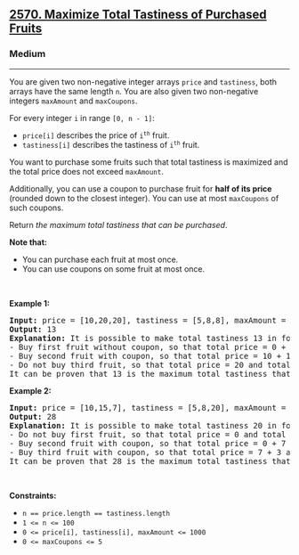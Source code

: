 <h2><a href="https://leetcode.com/problems/maximize-total-tastiness-of-purchased-fruits">2570. Maximize Total Tastiness of Purchased Fruits</a></h2><h3>Medium</h3><hr><p>You are given two non-negative integer arrays <code>price</code> and <code>tastiness</code>, both arrays have the same length <code>n</code>. You are also given two non-negative integers <code>maxAmount</code> and <code>maxCoupons</code>.</p>

<p>For every integer <code>i</code> in range <code>[0, n - 1]</code>:</p>

<ul>
	<li><code>price[i]</code> describes the price of <code>i<sup>th</sup></code> fruit.</li>
	<li><code>tastiness[i]</code> describes the tastiness of <code>i<sup>th</sup></code> fruit.</li>
</ul>

<p>You want to purchase some fruits such that total tastiness is maximized and the total price does not exceed <code>maxAmount</code>.</p>

<p>Additionally, you can use a coupon to purchase fruit for <strong>half of its price</strong> (rounded down to the closest integer). You can use at most <code>maxCoupons</code> of such coupons.</p>

<p>Return <em>the maximum total tastiness that can be purchased</em>.</p>

<p><strong>Note that:</strong></p>

<ul>
	<li>You can purchase each fruit at most once.</li>
	<li>You can use coupons on some fruit at most once.</li>
</ul>

<p>&nbsp;</p>
<p><strong class="example">Example 1:</strong></p>

<pre>
<strong>Input:</strong> price = [10,20,20], tastiness = [5,8,8], maxAmount = 20, maxCoupons = 1
<strong>Output:</strong> 13
<strong>Explanation:</strong> It is possible to make total tastiness 13 in following way:
- Buy first fruit without coupon, so that total price = 0 + 10 and total tastiness = 0 + 5.
- Buy second fruit with coupon, so that total price = 10 + 10 and total tastiness = 5 + 8.
- Do not buy third fruit, so that total price = 20 and total tastiness = 13.
It can be proven that 13 is the maximum total tastiness that can be obtained.
</pre>

<p><strong class="example">Example 2:</strong></p>

<pre>
<strong>Input:</strong> price = [10,15,7], tastiness = [5,8,20], maxAmount = 10, maxCoupons = 2
<strong>Output:</strong> 28
<strong>Explanation:</strong> It is possible to make total tastiness 20 in following way:
- Do not buy first fruit, so that total price = 0 and total tastiness = 0.
- Buy second fruit with coupon, so that total price = 0 + 7 and total tastiness = 0 + 8.
- Buy third fruit with coupon, so that total price = 7 + 3 and total tastiness = 8 + 20.
It can be proven that 28 is the maximum total tastiness that can be obtained.
</pre>

<p>&nbsp;</p>
<p><strong>Constraints:</strong></p>

<ul>
	<li><code>n == price.length == tastiness.length</code></li>
	<li><code>1 &lt;= n &lt;= 100</code></li>
	<li><code>0 &lt;= price[i], tastiness[i], maxAmount &lt;= 1000</code></li>
	<li><code>0 &lt;= maxCoupons &lt;= 5</code></li>
</ul>
